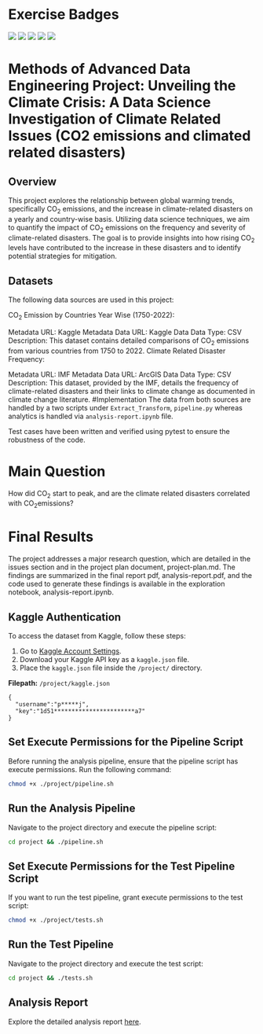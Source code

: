 # Exercise Badges

![](https://byob.yarr.is/poshraj24/Data_Science-MADE/score_ex1) ![](https://byob.yarr.is/poshraj24/Data_Science-MADE/score_ex2) ![](https://byob.yarr.is/poshraj24/Data_Science-MADE/score_ex3) ![](https://byob.yarr.is/poshraj24/Data_Science-MADE/score_ex4) ![](https://byob.yarr.is/poshraj24/Data_Science-MADE/score_ex5)

# Methods of Advanced Data Engineering Project: Unveiling the Climate Crisis: A Data Science Investigation of Climate Related Issues (CO2 emissions and climated related disasters) 
## Overview
This project explores the relationship between global warming trends, specifically CO<sub>2</sub> emissions, and the increase in climate-related disasters on a yearly and country-wise basis. Utilizing data science techniques, we aim to quantify the impact of CO<sub>2</sub> emissions on the frequency and severity of climate-related disasters. The goal is to provide insights into how rising CO<sub>2</sub> levels have contributed to the increase in these disasters and to identify potential strategies for mitigation.
## Datasets
The following data sources are used in this project:

CO<sub>2</sub> Emission by Countries Year Wise (1750-2022):

Metadata URL: Kaggle Metadata
Data URL: Kaggle Data
Data Type: CSV
Description: This dataset contains detailed comparisons of CO<sub>2</sub> emissions from various countries from 1750 to 2022.
Climate Related Disaster Frequency:

Metadata URL: IMF Metadata
Data URL: ArcGIS Data
Data Type: CSV
Description: This dataset, provided by the IMF, details the frequency of climate-related disasters and their links to climate change as documented in climate change literature.
#Implementation
The data from both sources are handled by a two scripts under <code>Extract_Transform</code>, <code>pipeline.py</code> whereas analytics is handled via <code>analysis-report.ipynb</code> file. 

Test cases have been written and verified using pytest to ensure the robustness of the code.
# Main Question
How did CO<sub>2</sub>  start to peak, and are the climate related disasters correlated with CO<sub>2</sub>emissions?
# Final Results
The project addresses a major research question, which are detailed in the issues section and in the project plan document, project-plan.md. The findings are summarized in the final report pdf, analysis-report.pdf, and the code used to generate these findings is available in the exploration notebook, analysis-report.ipynb.
## Kaggle Authentication
To access the dataset from Kaggle, follow these steps:
1. Go to [Kaggle Account Settings](https://www.kaggle.com/settings).
2. Download your Kaggle API key as a `kaggle.json` file.
3. Place the `kaggle.json` file inside the `/project/` directory.

**Filepath:** `/project/kaggle.json`

```
{
  "username":"p*****j",
  "key":"1d51***********************a7"
}
```

## Set Execute Permissions for the Pipeline Script
Before running the analysis pipeline, ensure that the pipeline script has execute permissions. Run the following command:

```bash
chmod +x ./project/pipeline.sh
```
## Run the Analysis Pipeline
Navigate to the project directory and execute the pipeline script:

```bash
cd project && ./pipeline.sh
```

## Set Execute Permissions for the Test Pipeline Script
If you want to run the test pipeline, grant execute permissions to the test script:

```bash
chmod +x ./project/tests.sh
```

## Run the Test Pipeline
Navigate to the project directory and execute the test script:

```bash
cd project && ./tests.sh
```

## Analysis Report
Explore the detailed analysis report [here](https://github.com/poshraj24/Data_Science-MADE/blob/main/project/analysis-report.pdf).
